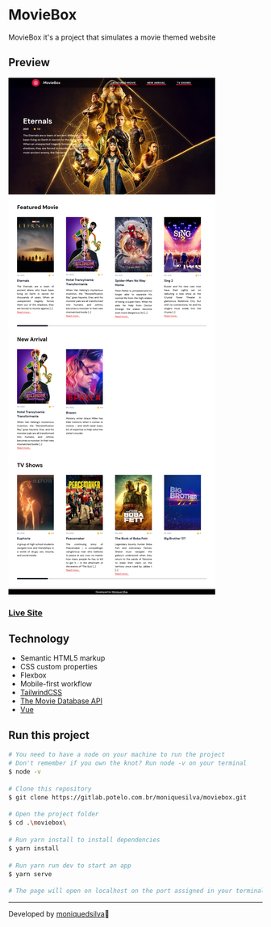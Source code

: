 # MovieBox

MovieBox it's a project that simulates a movie themed website

## Preview

![screenshot](./public/assets/Screenshot-MovieBox.png)

### [Live Site](https://mss-moviebox.netlify.app/)


## Technology
- Semantic HTML5 markup
- CSS custom properties
- Flexbox
- Mobile-first workflow
- [TailwindCSS](https://tailwindcss.com/)
- [The Movie Database API](https://developers.themoviedb.org/3/getting-started/introduction)
- [Vue](https://vuejs.org/)


## Run this project
```bash 
# You need to have a node on your machine to run the project
# Don't remember if you own the knot? Run node -v on your terminal
$ node -v

# Clone this repository
$ git clone https://gitlab.potelo.com.br/moniquesilva/moviebox.git

# Open the project folder
$ cd .\moviebox\

# Run yarn install to install dependencies
$ yarn install

# Run yarn run dev to start an app
$ yarn serve

# The page will open on localhost on the port assigned in your terminal
```

---
Developed by [moniquedsilva](https://github.com/moniquedsilva)🌻
